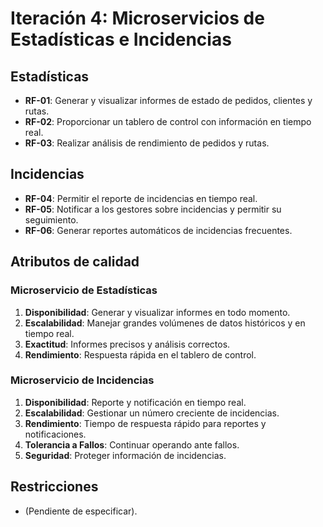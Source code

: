# Iteración 4: Microservicios de Estadísticas e Incidencias

## Estadísticas
- **RF-01**: Generar y visualizar informes de estado de pedidos, clientes y rutas.
- **RF-02**: Proporcionar un tablero de control con información en tiempo real.
- **RF-03**: Realizar análisis de rendimiento de pedidos y rutas.

## Incidencias
- **RF-04**: Permitir el reporte de incidencias en tiempo real.
- **RF-05**: Notificar a los gestores sobre incidencias y permitir su seguimiento.
- **RF-06**: Generar reportes automáticos de incidencias frecuentes.

## Atributos de calidad

### Microservicio de Estadísticas
1. **Disponibilidad**: Generar y visualizar informes en todo momento.
2. **Escalabilidad**: Manejar grandes volúmenes de datos históricos y en tiempo real.
3. **Exactitud**: Informes precisos y análisis correctos.
4. **Rendimiento**: Respuesta rápida en el tablero de control.

### Microservicio de Incidencias
1. **Disponibilidad**: Reporte y notificación en tiempo real.
2. **Escalabilidad**: Gestionar un número creciente de incidencias.
3. **Rendimiento**: Tiempo de respuesta rápido para reportes y notificaciones.
4. **Tolerancia a Fallos**: Continuar operando ante fallos.
5. **Seguridad**: Proteger información de incidencias.

## Restricciones
- (Pendiente de especificar).

